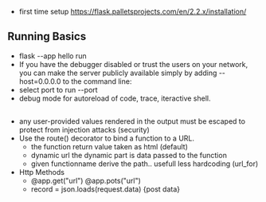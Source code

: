 - first time setup https://flask.palletsprojects.com/en/2.2.x/installation/

## Running Basics
- flask --app hello run 
- If you have the debugger disabled or trust the users on your network, you can make the server publicly available simply by adding --host=0.0.0.0 to the command line:
- select port to run --port
- debug mode for autoreload of code, trace, iteractive shell.

##
-  any user-provided values rendered in the output must be escaped to protect from injection attacks (security)
- Use the route() decorator to bind a function to a URL. 
  - the function return value taken as html (default)
  - dynamic url the dynamic part is data passed to the function
  - given functionname derive the path.. usefull less hardcoding (url_for)
- Http Methods
    - @app.get("url") @app.pots("url")
    - record = json.loads(request.data) {post data}
